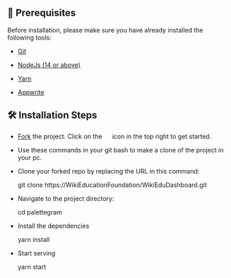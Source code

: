 
## 🤏 Prerequisites

  

Before installation, please make sure you have already installed the following tools:

  

- [Git](https://git-scm.com/downloads)

- [NodeJs (14 or above)](https://nodejs.org/en/download/)

- [Yarn](https://yarnpkg.com/)

- [Appwrite](appwrite.md)

  

## 🛠️ Installation Steps

  

- [Fork](https://github.com/Sanchitbajaj02/palettegram/fork) the project. Click on the <a  href="https://github.com/Sanchitbajaj02/palettegram/fork"><img  src="https://i.imgur.com/G4z1kEe.png"  height="15"  width="15"></a> icon in the top right to get started.

  

 - Use these commands in your git bash to make a clone of the project in your pc.
 - Clone your forked repo by replacing the URL in this command: 

    git clone https://WikiEducationFoundation/WikiEduDashboard.git

- Navigate to the project directory:

    cd  palettegram
- Install the dependencies

    yarn  install
- Start serving

    yarn  start

```